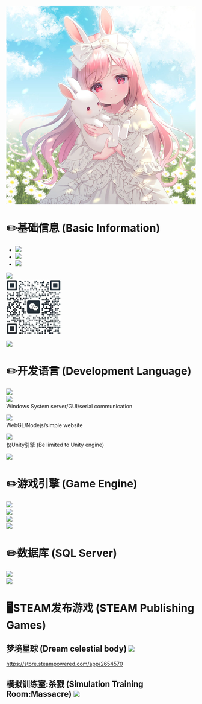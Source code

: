 ![titel](https://raw.githubusercontent.com/dreamrz/dreamrz/main/Image/title.jpg)
# ✏️基础信息 (Basic Information)
- ![](https://img.shields.io/badge/%E5%90%8D%E5%AD%97(Name)-%E6%A2%A6%E5%BD%B1%E5%B9%BB%E5%BF%86(DreamRZ)-8A2BE2)
- ![](https://img.shields.io/badge/%E6%80%A7%E5%88%AB(Gender)-%E7%94%B7(Male)-8A2BE2)
- ![](https://img.shields.io/badge/%E5%B9%B4%E9%BE%84(Age)-1987-8A2BE2)

![](https://img.shields.io/badge/%E5%BE%AE%E4%BF%A1(Wechat)-rlzlnet-8A2BE2?logo=wechat)<br>
<img src="https://raw.githubusercontent.com/dreamrz/dreamrz/main/Image/wechat.jpg" width="145" height="145"><br>

![](https://img.shields.io/badge/%E9%82%AE%E7%AE%B1(Email)-DreamRL%40live.com-8A2BE2?logo=maildotru)<br>



# ✏️开发语言 (Development Language)
![](https://img.shields.io/badge/C-%E2%AD%90%EF%B8%8F%E2%AD%90%EF%B8%8F%E2%AD%90%EF%B8%8F%E2%AD%90%EF%B8%8F%E2%AD%90%EF%B8%8F-3125d5?logo=c)<br>
![](https://img.shields.io/badge/Cpp-%E2%AD%90%EF%B8%8F%E2%AD%90%EF%B8%8F%E2%AD%90%EF%B8%8F%E2%AD%90%EF%B8%8F%E2%AD%90%EF%B8%8F-3125d5?logo=c%2B%2B)<br>
Windows System server/GUI/serial communication<br>

![](https://img.shields.io/badge/Javascript-%E2%AD%90%EF%B8%8F%E2%AD%90%EF%B8%8F-3125d5?logo=javascript)<br>
WebGL/Nodejs/simple website<br>

![](https://img.shields.io/badge/C%23-%E2%AD%90%EF%B8%8F%E2%AD%90%EF%B8%8F%E2%AD%90%EF%B8%8F-3125d5?logo=C%23)<br>
仅Unity引擎 (Be limited to Unity engine)<br>

![](https://img.shields.io/badge/Python-%E2%AD%90%EF%B8%8F-3125d5?logo=python)<br>

# ✏️游戏引擎 (Game Engine)
![](https://img.shields.io/badge/Unreal%20Engine-%E2%AD%90%EF%B8%8F%E2%AD%90%EF%B8%8F%E2%AD%90%EF%B8%8F%E2%AD%90%EF%B8%8F%E2%AD%90%EF%B8%8F-3125d5?logo=unreal%20engine)<br>
![](https://img.shields.io/badge/Unity3D-%E2%AD%90%EF%B8%8F%E2%AD%90%EF%B8%8F-3125d5?logo=Unity)<br>
![](https://img.shields.io/badge/PlayCanvas-%E2%AD%90%EF%B8%8F%E2%AD%90%EF%B8%8F%E2%AD%90%EF%B8%8F-3125d5?logo=PlayCanvas)<br>
![](https://img.shields.io/badge/Cocos%20Creator-%E2%AD%90%EF%B8%8F%E2%AD%90%EF%B8%8F%E2%AD%90%EF%B8%8F-3125d5?logo=cocos)<br>

# ✏️数据库 (SQL Server)
![](https://img.shields.io/badge/MS%20SQL-%E2%AD%90%EF%B8%8F%E2%AD%90%EF%B8%8F%E2%AD%90%EF%B8%8F-3125d5?logo=microsoftsqlserver)<br>
![](https://img.shields.io/badge/Sqlite-%E2%AD%90%EF%B8%8F%E2%AD%90%EF%B8%8F%E2%AD%90%EF%B8%8F-3125d5?logo=sqlite)<br>

# 🖥️STEAM发布游戏 (STEAM Publishing Games)
## 梦境星球 (Dream celestial body) ![](https://img.shields.io/badge/%E5%85%8D%E8%B4%B9(Free)-deff00)
https://store.steampowered.com/app/2654570

## 模拟训练室:杀戮 (Simulation Training Room:Massacre) ![](https://img.shields.io/badge/%E5%85%8D%E8%B4%B9(Free)-deff00)
